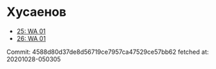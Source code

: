 # Хусаенов
- [25: WA 01](25.md)
- [26: WA 01](26.md)

Commit: 4588d80d37de8d56719ce7957ca47529ce57bb62
 fetched at: 20201028-050305
